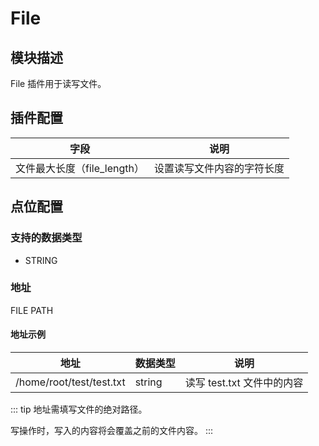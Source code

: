 # File

## 模块描述

File 插件用于读写文件。

## 插件配置

| 字段         | 说明                  |
| ----------- | --------------------- |
| 文件最大长度（file_length） | 设置读写文件内容的字符长度 |

## 点位配置

### 支持的数据类型

* STRING

### 地址

<span v-pre>FILE PATH</span>

#### 地址示例

| 地址                      | 数据类型 | 说明                     |
| ------------------------ | ------ | ------------------------ |
| /home/root/test/test.txt | string | 读写 test.txt 文件中的内容 |

::: tip
地址需填写文件的绝对路径。

写操作时，写入的内容将会覆盖之前的文件内容。
:::
